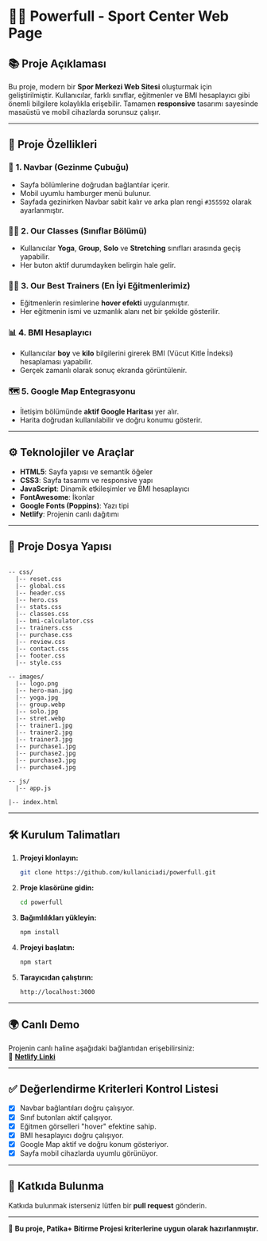 # 🏋️‍♀️ **Powerfull - Sport Center Web Page**

## 📚 **Proje Açıklaması**  
Bu proje, modern bir **Spor Merkezi Web Sitesi** oluşturmak için geliştirilmiştir. Kullanıcılar, farklı sınıflar, eğitmenler ve BMI hesaplayıcı gibi önemli bilgilere kolaylıkla erişebilir. Tamamen **responsive** tasarımı sayesinde masaüstü ve mobil cihazlarda sorunsuz çalışır.

---

## 🚀 **Proje Özellikleri**

### 📝 **1. Navbar (Gezinme Çubuğu)**  
- Sayfa bölümlerine doğrudan bağlantılar içerir.  
- Mobil uyumlu hamburger menü bulunur.  
- Sayfada gezinirken Navbar sabit kalır ve arka plan rengi `#355592` olarak ayarlanmıştır.  

### 🧘‍♀️ **2. Our Classes (Sınıflar Bölümü)**  
- Kullanıcılar **Yoga**, **Group**, **Solo** ve **Stretching** sınıfları arasında geçiş yapabilir.  
- Her buton aktif durumdayken belirgin hale gelir.  

### 🧑‍🏫 **3. Our Best Trainers (En İyi Eğitmenlerimiz)**  
- Eğitmenlerin resimlerine **hover efekti** uygulanmıştır.  
- Her eğitmenin ismi ve uzmanlık alanı net bir şekilde gösterilir.  

### 📊 **4. BMI Hesaplayıcı**  
- Kullanıcılar **boy** ve **kilo** bilgilerini girerek BMI (Vücut Kitle İndeksi) hesaplaması yapabilir.  
- Gerçek zamanlı olarak sonuç ekranda görüntülenir.  

### 🗺️ **5. Google Map Entegrasyonu**  
- İletişim bölümünde **aktif Google Haritası** yer alır.  
- Harita doğrudan kullanılabilir ve doğru konumu gösterir.  


---

## ⚙️ **Teknolojiler ve Araçlar**  
- **HTML5**: Sayfa yapısı ve semantik öğeler  
- **CSS3**: Sayfa tasarımı ve responsive yapı  
- **JavaScript**: Dinamik etkileşimler ve BMI hesaplayıcı  
- **FontAwesome**: İkonlar  
- **Google Fonts (Poppins)**: Yazı tipi  
- **Netlify**: Projenin canlı dağıtımı  

---

## 📂 **Proje Dosya Yapısı**
```

-- css/
  |-- reset.css
  |-- global.css
  |-- header.css
  |-- hero.css
  |-- stats.css
  |-- classes.css
  |-- bmi-calculator.css
  |-- trainers.css
  |-- purchase.css
  |-- review.css
  |-- contact.css
  |-- footer.css
  |-- style.css

-- images/
  |-- logo.png
  |-- hero-man.jpg
  |-- yoga.jpg
  |-- group.webp
  |-- solo.jpg
  |-- stret.webp
  |-- trainer1.jpg
  |-- trainer2.jpg
  |-- trainer3.jpg
  |-- purchase1.jpg
  |-- purchase2.jpg
  |-- purchase3.jpg
  |-- purchase4.jpg

-- js/
  |-- app.js

|-- index.html

```

---

## 🛠️ **Kurulum Talimatları**

1. **Projeyi klonlayın:**  
   ```bash
   git clone https://github.com/kullaniciadi/powerfull.git
   ```
2. **Proje klasörüne gidin:**  
   ```bash
   cd powerfull
   ```
3. **Bağımlılıkları yükleyin:**  
   ```bash
   npm install
   ```
4. **Projeyi başlatın:**  
   ```bash
   npm start
   ```
5. **Tarayıcıdan çalıştırın:**  
   ```
   http://localhost:3000
   ```

---

## 🌍 **Canlı Demo**  
Projenin canlı haline aşağıdaki bağlantıdan erişebilirsiniz:  
🔗 **[Netlify Linki](https://6780ed5a1ad8e36d7c5ef7e5--dancing-profiterole-7346c4.netlify.app/)**

---

## ✅ **Değerlendirme Kriterleri Kontrol Listesi**  
- [x] Navbar bağlantıları doğru çalışıyor.  
- [x] Sınıf butonları aktif çalışıyor.  
- [x] Eğitmen görselleri "hover" efektine sahip.  
- [x] BMI hesaplayıcı doğru çalışıyor.  
- [x] Google Map aktif ve doğru konum gösteriyor.  
- [x] Sayfa mobil cihazlarda uyumlu görünüyor.  

---

## 🤝 **Katkıda Bulunma**  
Katkıda bulunmak isterseniz lütfen bir **pull request** gönderin.  

---

🎯 **Bu proje, Patika+ Bitirme Projesi kriterlerine uygun olarak hazırlanmıştır.**
